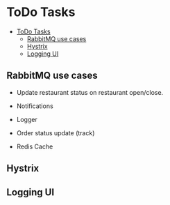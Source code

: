 # ToDo Tasks

- [ToDo Tasks](#todo-tasks)
  - [RabbitMQ use cases](#rabbitmq-use-cases)
  - [Hystrix](#hystrix)
  - [Logging UI](#logging-ui)

## RabbitMQ use cases

- Update restaurant status on restaurant open/close.

- Notifications

- Logger

- Order status update (track)

- Redis Cache

## Hystrix

## Logging UI
